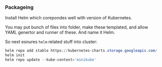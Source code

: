 ### Packageing

Install Helm which corepondes well with version of Kubernetes.

You may put bunch of files into folder, make these templated, and allow YAML genertor and runner of these. And name it Helm.

So next esnures `helm` related stuff into cluster:
```powershell
helm repo add stable https://kubernetes-charts.storage.googleapis.com/
helm init
helm repo update --kube-context='minikube'
```
